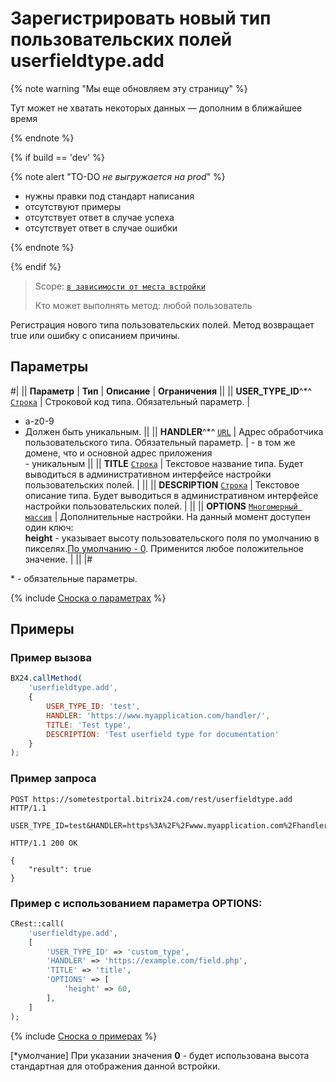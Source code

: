 # Зарегистрировать новый тип пользовательских полей userfieldtype.add

{% note warning "Мы еще обновляем эту страницу" %}

Тут может не хватать некоторых данных — дополним в ближайшее время

{% endnote %}

{% if build == 'dev' %}

{% note alert "TO-DO _не выгружается на prod_" %}

- нужны правки под стандарт написания
- отсутствуют примеры
- отсутствует ответ в случае успеха
- отсутствует ответ в случае ошибки

{% endnote %}

{% endif %}

> Scope: [`в зависимости от места встройки`](../../scopes/permissions.md)
>
> Кто может выполнять метод: любой пользователь

Регистрация нового типа пользовательских полей. Метод возвращает true или ошибку с описанием причины.

## Параметры

#|
|| **Параметр** | **Тип** | **Описание** | **Ограничения** ||
|| **USER_TYPE_ID**^*^
[`Строка`](../../data-types.md) | Строковой код типа. Обязательный параметр. | 
- a-z0-9
- Должен быть уникальным. ||
|| **HANDLER**^*^
[`URL`](../../data-types.md) | Адрес обработчика пользовательского типа. Обязательный параметр. | - в том же домене, что и основной адрес приложения<br>- уникальным ||
|| **TITLE**
[`Строка`](../../data-types.md) | Текстовое название типа. Будет выводиться в административном интерфейсе настройки пользовательских полей. | ||
|| **DESCRIPTION**
[`Строка`](../../data-types.md) | Текстовое описание типа. Будет выводиться в административном интерфейсе настройки пользовательских полей. | ||
|| **OPTIONS**
[`Многомерный массив`](../../data-types.md) | Дополнительные настройки. На данный момент доступен один ключ:<br>**height** - указывает высоту пользовательского поля по умолчанию в пикселях.[По умолчанию - 0](*умолчание). Применится любое положительное значение. | ||
|#

\* - обязательные параметры.

{% include [Сноска о параметрах](../../../_includes/required.md) %}

## Примеры

### Пример вызова

```js
BX24.callMethod(
    'userfieldtype.add',
    {
        USER_TYPE_ID: 'test',
        HANDLER: 'https://www.myapplication.com/handler/',
        TITLE: 'Test type',
        DESCRIPTION: 'Test userfield type for documentation'
    }
);
```

### Пример запроса

```http
POST https://sometestportal.bitrix24.com/rest/userfieldtype.add HTTP/1.1

USER_TYPE_ID=test&HANDLER=https%3A%2F%2Fwww.myapplication.com%2Fhandler%2F&TITLE=Test+type&DESCRIPTION=Test+userfield+type+for+documentation&auth=63t6r4z9cugaciaxocrh2r47zlodp12y

HTTP/1.1 200 OK

{
    "result": true
}
```

### Пример с использованием параметра OPTIONS:

```php
CRest::call(
    'userfieldtype.add',
    [
        'USER_TYPE_ID' => 'custom_type',
        'HANDLER' => 'https://example.com/field.php',
        'TITLE' => 'title',
        'OPTIONS' => [
            'height' => 60,
        ],
    ]
);
```

{% include [Сноска о примерах](../../../_includes/examples.md) %}

[*умолчание] При указании значения **0** - будет использована высота стандартная для отображения данной встройки.